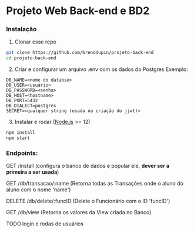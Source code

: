 # Projeto Web Back-end e BD2

### Instalação

1. Clonar esse repo
```bash
git clone https://github.com/brenodupin/projeto-back-end
cd projeto-back-end
```
2. Criar e configurar um arquivo .env com os dados do Postgres
Exemplo:
```env
DB_NAME=<nome do databse>
DB_USER=<usuário>
DB_PASSWORD=<senha>
DB_HOST=<hostname>
DB_PORT=5432
DB_DIALECT=postgres
SECRET=<qualquer string (usada na criação do jjwt)>
```
3. Instalar e rodar ([Node.js](https://nodejs.org/en) >= 12)
```bash
npm install
npm start
```

### Endpoints:


GET /install (configura o banco de dados e popular ele, **dever ser a primeira a ser usada**)

GET /db/transacao/:name (Retorna todas as Transações onde o aluno do aluno com o nome 'name')

DELETE /db/delete/:funcID (Delete o Funcionário com o ID 'funcID')

GET /db/view (Retorna os valores da View criada no Banco)

TODO login e rodas de usuários
